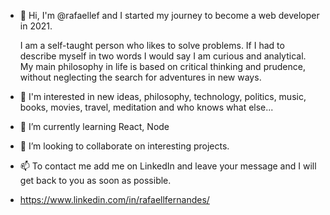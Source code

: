 - 👋 Hi, I'm @rafaellef and I started my journey to become a web developer in 2021.
  
  I am a self-taught person who likes to solve problems. If I had to describe myself in two words I would say I am curious and analytical. 
  My main philosophy in life is based on critical thinking and prudence, without neglecting the search for adventures in new ways.

- 👀 I'm interested in new ideas, philosophy, technology, politics, music, books, movies, travel, meditation and who knows what else...
- 🌱 I’m currently learning React, Node
- 💞️ I’m looking to collaborate on interesting projects.
- 📫 To contact me add me on LinkedIn and leave your message and I will get back to you as soon as possible. 
- https://www.linkedin.com/in/rafaellfernandes/

<!---
rafaellef/rafaellef is a ✨ special ✨ repository because its `README.md` (this file) appears on your GitHub profile.
You can click the Preview link to take a look at your changes.
--->
